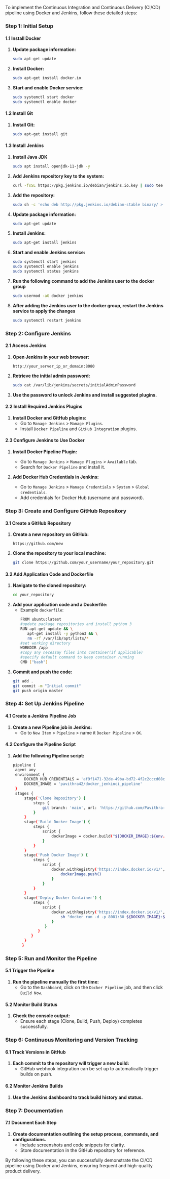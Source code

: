 To implement the Continuous Integration and Continuous Delivery (CI/CD) pipeline using Docker and Jenkins, follow these detailed steps:

### Step 1: Initial Setup

#### 1.1 Install Docker
1. **Update package information:**
   ```bash
   sudo apt-get update
   ```
2. **Install Docker:**
   ```bash
   sudo apt-get install docker.io
   ```
3. **Start and enable Docker service:**
   ```bash
   sudo systemctl start docker
   sudo systemctl enable docker
   ```

#### 1.2 Install Git
1. **Install Git:**
   ```bash
   sudo apt-get install git
   ```

#### 1.3 Install Jenkins
1. **Install Java JDK**
    ```bash
   sudo apt install openjdk-11-jdk -y
   ```
2. **Add Jenkins repository key to the system:**
   ```bash
   curl -fsSL https://pkg.jenkins.io/debian/jenkins.io.key | sudo tee /etc/apt/trusted.gpg.d/jenkins.asc
   ```
3. **Add the repository:**
   ```bash
   sudo sh -c 'echo deb http://pkg.jenkins.io/debian-stable binary/ > /etc/apt/sources.list.d/jenkins.list'
   ```
4. **Update package information:**
   ```bash
   sudo apt-get update
   ```
5. **Install Jenkins:**
   ```bash
   sudo apt-get install jenkins
   ```
6. **Start and enable Jenkins service:**
   ```bash
   sudo systemctl start jenkins
   sudo systemctl enable jenkins
   sudo systemctl status jenkins
   ```
7. **Run the following command to add the Jenkins user to the docker group**
   ```bash
   sudo usermod -aG docker jenkins
   ```  
8. **After adding the Jenkins user to the docker group, restart the Jenkins service to apply the changes**
   ```bash
   sudo systemctl restart jenkins
   ```

### Step 2: Configure Jenkins

#### 2.1 Access Jenkins
1. **Open Jenkins in your web browser:**
   ```plaintext
   http://your_server_ip_or_domain:8080
   ```
2. **Retrieve the initial admin password:**
   ```bash
   sudo cat /var/lib/jenkins/secrets/initialAdminPassword
   ```
3. **Use the password to unlock Jenkins and install suggested plugins.**

#### 2.2 Install Required Jenkins Plugins
1. **Install Docker and GitHub plugins:**
   - Go to `Manage Jenkins` > `Manage Plugins`.
   - Install `Docker Pipeline` and `GitHub Integration` plugins.

#### 2.3 Configure Jenkins to Use Docker
1. **Install Docker Pipeline Plugin:**
   - Go to `Manage Jenkins` > `Manage Plugins` > `Available` tab.
   - Search for `Docker Pipeline` and install it.

2. **Add Docker Hub Credentials in Jenkins:**
   - Go to `Manage Jenkins` > `Manage Credentials` > `System` > `Global credentials`.
   - Add credentials for Docker Hub (username and password).

### Step 3: Create and Configure GitHub Repository

#### 3.1 Create a GitHub Repository
1. **Create a new repository on GitHub:**
   ```plaintext
   https://github.com/new
   ```
2. **Clone the repository to your local machine:**
   ```bash
   git clone https://github.com/your_username/your_repository.git
   ```

#### 3.2 Add Application Code and Dockerfile
1. **Navigate to the cloned repository:**
   ```bash
   cd your_repository
   ```
2. **Add your application code and a Dockerfile:**
   - Example `dockerfile`:
     ```bash
     FROM ubuntu:latest
     #update package repositories and install python 3
     RUN apt-get update && \
        apt-get install -y python3 && \
        rm -rf /var/lib/apt/lists/*
     #set working directory
     WORKDIR /app
     #copy any necessay files into container(if applicable)
     #specify default command to keep container running
     CMD ["bash"]
     ```
3. **Commit and push the code:**
   ```bash
   git add .
   git commit -m "Initial commit"
   git push origin master
   ```

### Step 4: Set Up Jenkins Pipeline

#### 4.1 Create a Jenkins Pipeline Job
1. **Create a new Pipeline job in Jenkins:**
   - Go to `New Item` > `Pipeline` > name it `Docker Pipeline` > `OK`.

#### 4.2 Configure the Pipeline Script
1. **Add the following Pipeline script:**
   ```bash
   pipeline {
    agent any
    environment {
        DOCKER_HUB_CREDENTIALS = 'af9f1471-32de-49ba-bd72-4f2c2cccd08c'
        DOCKER_IMAGE = 'pavithra42/docker_jenkinci_pipeline'
    }
    stages {
        stage('Clone Repository') {
            steps {
                git branch: 'main', url: 'https://github.com/Pavithra-42/Docker-Jenkins-Pipeline.git'
            }
        }
        stage('Build Docker Image') {
            steps {
                script {
                    dockerImage = docker.build("${DOCKER_IMAGE}:${env.BUILD_NUMBER}")
                }
            }
        }
        stage('Push Docker Image') {
            steps {
                script {
                    docker.withRegistry('https://index.docker.io/v1/', "${DOCKER_HUB_CREDENTIALS}") {
                        dockerImage.push()
                    }
                }
            }
        }
        stage('Deploy Docker Container') {
            steps {
                script {
                    docker.withRegistry('https://index.docker.io/v1/', "${DOCKER_HUB_CREDENTIALS}") {
                        sh "docker run -d -p 8081:80 ${DOCKER_IMAGE}:${env.BUILD_NUMBER}"
                    }
                 }
              }
           }
        }
       }

   ```

### Step 5: Run and Monitor the Pipeline

#### 5.1 Trigger the Pipeline
1. **Run the pipeline manually the first time:**
   - Go to the `Dashboard`, click on the `Docker Pipeline` job, and then click `Build Now`.

#### 5.2 Monitor Build Status
1. **Check the console output:**
   - Ensure each stage (Clone, Build, Push, Deploy) completes successfully.

### Step 6: Continuous Monitoring and Version Tracking

#### 6.1 Track Versions in GitHub
1. **Each commit to the repository will trigger a new build:**
   - GitHub webhook integration can be set up to automatically trigger builds on push.

#### 6.2 Monitor Jenkins Builds
1. **Use the Jenkins dashboard to track build history and status.**

### Step 7: Documentation

#### 7.1 Document Each Step
1. **Create documentation outlining the setup process, commands, and configurations.**
   - Include screenshots and code snippets for clarity.
   - Store documentation in the GitHub repository for reference.

By following these steps, you can successfully demonstrate the CI/CD pipeline using Docker and Jenkins, ensuring frequent and high-quality product delivery.
